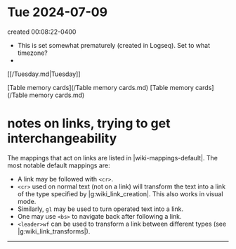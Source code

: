 # Tue 2024-07-09 
created 00:08:22-0400
-  This is set somewhat prematurely (created in Logseq). Set to what timezone?
- 
[[/Tuesday.md|Tuesday]]

[Table memory cards](/Table memory cards.md)
[Table memory cards](/Table memory cards.md)

# notes on links, trying to get interchangeability
The mappings that act on links are listed in |wiki-mappings-default|. The most
notable default mappings are:
- A link may be followed with `<cr>`.
- `<cr>` used on normal text (not on a link) will transform the text into
  a link of the type specified by |g:wiki_link_creation|. This also works in
  visual mode.
- Similarly, `gl` may be used to turn operated text into a link.
- One may use `<bs>` to navigate back after following a link.
- `<leader>wf` can be used to transform a link between different types (see
  |g:wiki_link_transforms|).

---

